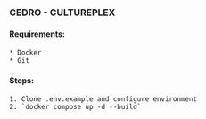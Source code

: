 
### CEDRO - CULTUREPLEX

#### Requirements: 
    * Docker
    * Git

#### Steps:

    1. Clone .env.example and configure environment
    2. `docker compose up -d --build`


